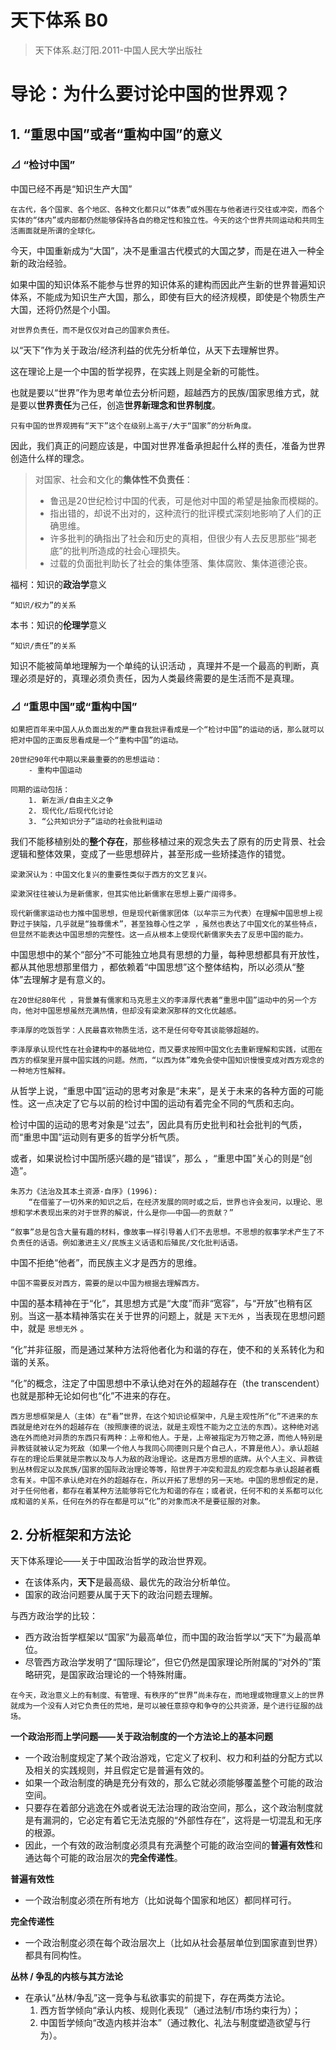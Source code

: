 # 天下体系 B0

> 天下体系.赵汀阳.2011-中国人民大学出版社

# 导论：为什么要讨论中国的世界观？

## 1. “重思中国”或者“重构中国”的意义

### ⊿ “检讨中国”

中国已经不再是“知识生产大国”

```
在古代，各个国家、各个地区、各种文化都只以“体表”或外围在与他者进行交往或冲突，而各个实体的“体内”或内部都仍然能够保持各自的稳定性和独立性。今天的这个世界共同运动和共同生活画面就是所谓的全球化。
```

今天，中国重新成为“大国”，决不是重温古代模式的大国之梦，而是在进入一种全新的政治经验。

如果中国的知识体系不能参与世界的知识体系的建构而因此产生新的世界普遍知识体系，不能成为知识生产大国，那么，即使有巨大的经济规模，即使是个物质生产大国，还将仍然是个小国。

```
对世界负责任，而不是仅仅对自己的国家负责任。
```

以“天下”作为关于政治/经济利益的优先分析单位，从天下去理解世界。

这在理论上是一个中国的哲学视界，在实践上则是全新的可能性。

也就是要以“世界”作为思考单位去分析问题，超越西方的民族/国家思维方式，就是要以**世界责任**为己任，创造**世界新理念和世界制度**。

```
只有中国的世界观拥有“天下”这个在级别上高于/大于“国家”的分析角度。
```

因此，我们真正的问题应该是，中国对世界准备承担起什么样的责任，准备为世界创造什么样的理念。

> 对国家、社会和文化的**集体性不负责任**：
> - 鲁迅是20世纪检讨中国的代表，可是他对中国的希望是抽象而模糊的。
> - 指出错的，却说不出对的，这种流行的批评模式深刻地影响了人们的正确思维。
> - 许多批判的确指出了社会和历史的真相，但很少有人去反思那些“揭老底”的批判所造成的社会心理损失。 
> - 过载的负面批判助长了社会的集体堕落、集体腐败、集体道德沦丧。

福柯：知识的**政治学**意义
```
“知识/权力”的关系
```
本书：知识的**伦理学**意义
```
“知识/责任”的关系
```

知识不能被简单地理解为一个单纯的认识活动 ，真理并不是一个最高的判断，真理必须是好的，真理必须负责任，因为人类最终需要的是生活而不是真理。

### ⊿ “重思中国”或“重构中国”
```
如果把百年来中国人从负面出发的严重自我批评看成是一个“检讨中国”的运动的话，那么就可以把对中国的正面反思看成是一个“重构中国”的运动。

20世纪90年代中期以来最重要的的思想运动：
	- 重构中国运动

同期的运动包括：
    1. 新左派/自由主义之争
    2. 现代化/后现代化讨论
    3. “公共知识分子”运动的社会批判运动
```

我们不能移植别处的**整个存在**，那些移植过来的观念失去了原有的历史背景、社会逻辑和整体效果，变成了一些思想碎片，甚至形成一些矫揉造作的错觉。

```
梁漱溟认为：中国文化复兴的重要性类似于西方的文艺复兴。

梁漱溟往往被认为是新儒家，但其实他比新儒家在思想上要广阔得多。

现代新儒家运动也力推中国思想，但是现代新儒家团体（以牟宗三为代表）在理解中国思想上视野过于狭隘，几乎就是“独尊儒术”，甚至独尊心性之学 ，虽然也表达了中国文化的某些特点，但显然不能表达中国思想的完整性。这一点从根本上使现代新儒家失去了反思中国的能力。

```

中国思想中的某个“部分”不可能独立地具有思想的力量，每种思想都具有开放性，都从其他思想那里借力 ，都依赖着“中国思想”这个整体结构，所以必须从“整体”去理解才是有意义的。

```
在20世纪80年代 ，背景兼有儒家和马克思主义的李泽厚代表着“重思中国”运动中的另一个方向，他对中国思想虽然充满热情，但却没有梁漱溟那样的文化优越感。

李泽厚的吃饭哲学：人民最喜欢物质生活，这不是任何夸夸其谈能够超越的。

李泽厚承认现代性在社会建构中的基础地位，而又要求按照中国文化去重新理解和实践，试图在西方的框架里开展中国实践的问题。然而，“以西为体”难免会使中国知识慢慢变成对西方观念的一种地方性解释。
```

从哲学上说，“重思中国”运动的思考对象是“未来”，是关于未来的各种方面的可能性。这一点决定了它与以前的检讨中国的运动有着完全不同的气质和志向。

检讨中国的运动的思考对象是“过去”，因此具有历史批判和社会批判的气质，而“重思中国”运动则有更多的哲学分析气质。

或者，如果说检讨中国所感兴趣的是“错误”，那么 ，“重思中国”关心的则是“创造”。

```
朱苏力《法治及其本土资源·自序》(1996):
	“在借鉴了一切外来的知识之后，在经济发展的同时或之后，世界也许会发问，以理论、思想和学术表现出来的对于世界的解说，什么是你——中国——的贡献？”
```

```
“叙事”总是包含大量有趣的材料，像故事一样引导着人们不去思想。不思想的叙事学术产生了不负责任的话语。例如激进主义/民族主义话语和后殖民/文化批判话语。
```

中国不拒绝“他者”，而民族主义才是西方的思维。

```
中国不需要反对西方，需要的是以中国为根据去理解西方。
```

中国的基本精神在于“化”，其思想方式是“大度”而非“宽容”，与“开放”也稍有区别。当这一基本精神落实在关于世界的问题上，就是 `天下无外` ，当表现在思想问题中，就是  `思想无外` 。

“化”并非征服，而是通过某种方法将他者化为和谐的存在，使不和的关系转化为和谐的关系。

“化”的概念，注定了中国思想中不承认绝对在外的超越存在（the transcendent）也就是那种无论如何也“化”不进来的存在。

```
西方思想框架是人（主体）在“看”世界，在这个知识论框架中，凡是主观性所“化”不进来的东西就是绝对在外的超越存在（按照康德的说法，就是主观性不能为之立法的东西）。这种绝对逃逸在外而绝对异质的东西只有两种：上帝和他人。于是，上帝被指定为万物之源，而他人特别是异教徒就被认定为死敌（如果一个他人与我同心同德则只是个自己人，不算是他人）。承认超越存在的理论后果就是宗教以及与人为敌的政治理论。这是西方思想的底牌。从个人主义、异教徒到丛林假定以及民族/国家的国际政治理论等等，陷世界于冲突和混乱的观念都与承认超越者概念有关。中国不承认绝对在外的超越存在，所以开拓了思想的另一天地。中国的思想假定的是，对于任何他者，都存在着某种方法能够将它化为和谐的存在；或者说，任何不和的关系都可以化成和谐的关系，任何在外的存在都是可以“化”的对象而决不是要征服的对象。
```

## 2. 分析框架和方法论

天下体系理论——关于中国政治哲学的政治世界观。
- 在该体系内，**天下**是最高级、最优先的政治分析单位。
- 国家的政治问题要从属于天下的政治问题去理解。

与西方政治学的比较：
- 西方政治哲学框架以“国家”为最高单位，而中国的政治哲学以“天下”为最高单位。
- 尽管西方政治学发明了“国际理论”，但它仍然是国家理论所附属的“对外的”策略研究，是国家政治理论的一个特殊附庸。

```
在今天，政治意义上的有制度、有管理、有秩序的“世界”尚未存在，而地理或物理意义上的世界就成为一个没有人对它负责任的荒地，是可以被任意掠夺和争夺的公共资源，是个进行征服的战场。
```

**一个政治形而上学问题——关于政治制度的一个方法论上的基本问题**
- 一个政治制度规定了某个政治游戏，它定义了权利、权力和利益的分配方式以及相关的实践规则，并且假定它是普遍有效的。
- 如果一个政治制度的确是充分有效的，那么它就必须能够覆盖整个可能的政治空间。
- 只要存在着部分逃逸在外或者说无法治理的政治空间，那么，这个政治制度就是有漏洞的，它必定有着它无法克服的“外部性存在”，这将是一切混乱和无序的根源。
- 因此，一个有效的政治制度必须具有充满整个可能的政治空间的**普遍有效性**和通达每个可能的政治层次的**完全传递性**。


**普遍有效性**
- 一个政治制度必须在所有地方（比如说每个国家和地区）都同样可行。

**完全传递性**
- 一个政治制度必须在每个政治层次上（比如从社会基层单位到国家直到世界）都具有同构性。

**丛林 / 争乱的内核与其方法论**
- 在承认“丛林/争乱”这一竞争与私欲事实的前提下，存在两类方法论。
	1. 西方哲学倾向“承认内核、规则化表现”（通过法制/市场约束行为）；
	2. 中国哲学倾向“改造内核并治本”（通过教化、礼法与制度塑造欲望与行为）。

